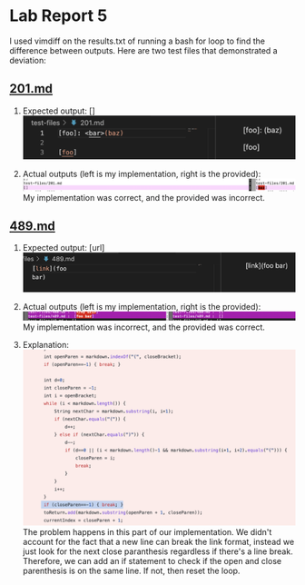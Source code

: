 # Lab Report 5

I used vimdiff on the results.txt of running a bash for loop to find the difference between outputs. Here are two test files that demonstrated a deviation:

## [201.md](https://github.com/nidhidhamnani/markdown-parser/blob/main/test-files/201.md)
1. Expected output: []
![image](/images/lab5-4.png)

2. Actual outputs (left is my implementation, right is the provided):
![image](/images/lab5-5.png)
My implementation was correct, and the provided was incorrect.





## [489.md](https://github.com/nidhidhamnani/markdown-parser/blob/main/test-files/489.md)
1. Expected output: [url]
![image](/images/lab5-1.png)


2. Actual outputs (left is my implementation, right is the provided):
![image](/images/lab5-2.png)
My implementation was incorrect, and the provided was correct.

3. Explanation:
![image](/images/lab5-3.png)
The problem happens in this part of our implementation. We didn't account for the fact that a new line can break the link format, instead we just look for the next close paranthesis regardless if there's a line break. Therefore, we can add an if statement to check if the open and close parenthesis is on the same line. If not, then reset the loop.